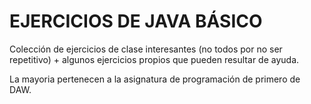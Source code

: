 # EJERCICIOS DE JAVA BÁSICO

Colección de ejercicios de clase interesantes (no todos por no ser repetitivo) +
algunos ejercicios propios que pueden resultar de ayuda.

La mayoria pertenecen a la asignatura de programación de primero de DAW.
